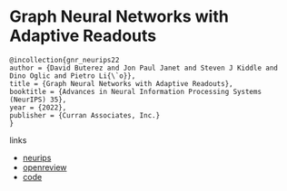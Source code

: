 # Graph Neural Networks with Adaptive Readouts

```
@incollection{gnr_neurips22
author = {David Buterez and Jon Paul Janet and Steven J Kiddle and Dino Oglic and Pietro Li{\`o}},
title = {Graph Neural Networks with Adaptive Readouts},
booktitle = {Advances in Neural Information Processing Systems (NeurIPS) 35},
year = {2022},
publisher = {Curran Associates, Inc.}
}
```

links
- [neurips](https://nips.cc/Conferences/2022/Schedule?showEvent=54742)
- [openreview](https://openreview.net/forum?id=yts7fLpWY9G)
- [code](https://github.com/davidbuterez/gnn-neural-readouts)
